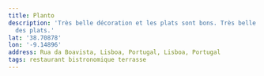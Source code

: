 ```yaml
---
title: Planto
description: 'Très belle décoration et les plats sont bons. Très belle présentation
  des plats.'
lat: '38.70878'
lon: '-9.14896'
address: Rua da Boavista, Lisboa, Portugal, Lisboa, Portugal
tags: restaurant bistronomique terrasse
---
```

